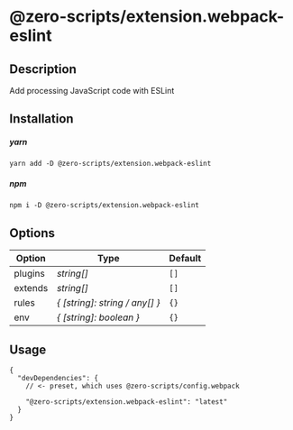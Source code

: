 # @zero-scripts/extension.webpack-eslint

## Description

Add processing JavaScript code with ESLint

## Installation

##### yarn

```
yarn add -D @zero-scripts/extension.webpack-eslint
```

##### npm

```
npm i -D @zero-scripts/extension.webpack-eslint
```

## Options

| Option     | Type       | Default |
| ---------- | ---------- | ------- |
| plugins | _string[]_ | `[]` |
| extends | _string[]_ | `[]` |
| rules | _{ [string]: string / any[] }_ | `{}` |
| env | _{ [string]: boolean }_ | `{}` |

## Usage

```
{
  "devDependencies": {
    // <- preset, which uses @zero-scripts/config.webpack

    "@zero-scripts/extension.webpack-eslint": "latest"
  }
}
```
